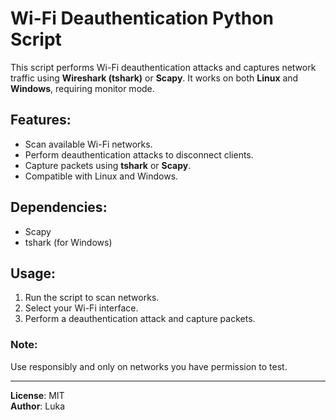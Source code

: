 # Wi-Fi Deauthentication Python Script

This script performs Wi-Fi deauthentication attacks and captures network traffic using **Wireshark (tshark)** or **Scapy**. It works on both **Linux** and **Windows**, requiring monitor mode.

## Features:
- Scan available Wi-Fi networks.
- Perform deauthentication attacks to disconnect clients.
- Capture packets using **tshark** or **Scapy**.
- Compatible with Linux and Windows.

## Dependencies:
- Scapy
- tshark (for Windows)

## Usage:
1. Run the script to scan networks.
2. Select your Wi-Fi interface.
3. Perform a deauthentication attack and capture packets.

### Note:
Use responsibly and only on networks you have permission to test.

---

**License**: MIT  
**Author**: Luka
